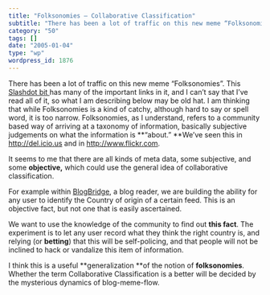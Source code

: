 ```yaml
---
title: "Folksonomies – Collaborative Classification"
subtitle: "There has been a lot of traffic on this new meme “Folksonomies”. This Slashdot bit"
category: "50"
tags: []
date: "2005-01-04"
type: "wp"
wordpress_id: 1876
---
```

There has been a lot of traffic on this new meme “Folksonomies”. This [Slashdot bit ](http://slashdot.org/article.pl?sid=05/01/04/0117245)has many of the important links in it, and I can’t say that I’ve read all of it, so what I am describing below may be old hat.
I am thinking that while Folksonomies is a kind of catchy, although hard to say or spell word, it is too narrow. Folksonomies, as I understand, refers to a community based way of arriving at a taxonomy of information, basically subjective judgements on what the information is **“about.” **We’ve seen this in http://del.icio.us and in http://www.flickr.com.

It seems to me that there are all kinds of meta data, some subjective, and some **objective,** which could use the general idea of collaborative classification. 

For example within [BlogBridge](http://www.blogbridge.com), a blog reader, we are building the ability for any user to identify the Country of origin of a certain feed. This is an objective fact, but not one that is easily ascertained. 

We want to use the knowledge of the community to find out **this fact**. The experiment is to let any user record what they think the right country is, and relying (or **betting**) that this will be self-policing, and that people will not be inclined to hack or vandalize this item of information. 

I think this is a useful **generalization **of the notion of **folksonomies**. Whether the term Collaborative Classification is a better will be decided by the mysterious dynamics of blog-meme-flow.